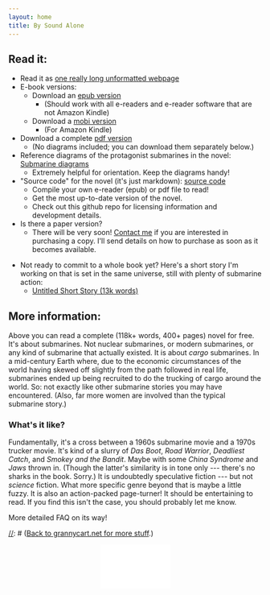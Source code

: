 ```yaml
---
layout: home
title: By Sound Alone
---
```


## Read it:
* Read it as [one really long unformatted webpage](content/By-Sound-Alone.html) 
* E-book versions:
	* Download an [epub version](content/By-Sound-Alone_Mark-Torrey.epub)
		* (Should work with all e-readers and e-reader software that are not Amazon Kindle) 
	* Download a [mobi version](content/By-Sound-Alone_Mark-Torrey.mobi)
		* (For Amazon Kindle) 
* Download a complete [pdf version](content/By-Sound-Alone.pdf)
	* (No diagrams included; you can download them separately below.) 
* Reference diagrams of the protagonist submarines in the novel: [Submarine diagrams](content/By-Sound-Alone_standalone_sub-diagrams.pdf)
	* Extremely helpful for orientation. Keep the diagrams handy!
* "Source code" for the novel (it's just markdown): [source code](http://github.com/grannycart/by-sound-alone_source/)
	* Compile your own e-reader (epub) or pdf file to read!
	* Get the most up-to-date version of the novel.
	* Check out this github repo for licensing information and development details.
* Is there a paper version?
	* There will be very soon! [Contact me](https://grannycart.net/contact) if you are interested in purchasing a copy. I'll send details on how to purchase as soon as it becomes available.

[//]: # ( <center><img width="200" src="./content/.jpg"></center> )
* Not ready to commit to a whole book yet? Here's a short story I'm working on that is set in the same universe, still with plenty of submarine action:
	* [Untitled Short Story (13k words)](content/untitled-submarine-short-story.md)

## More information:
Above you can read a complete (118k+ words, 400+ pages) novel
for free. It's about submarines. Not nuclear submarines, or modern
submarines, or any kind of submarine that actually existed. It is about
_cargo_ submarines. In a mid-century Earth where, due to the economic
circumstances of the world having skewed off slightly from the path
followed in real life, submarines ended up being recruited to do the
trucking of cargo around the world. So: not exactly like other submarine
stories you may have encountered. (Also, far more women are involved
than the typical submarine story.)

### What's it like? 

Fundamentally, it's a cross between a 1960s submarine movie and a 1970s
trucker movie. It's kind of a slurry of _Das Boot_, _Road Warrior_,
_Deadliest Catch_, and _Smokey and the Bandit_. Maybe with some _China
Syndrome_ and _Jaws_ thrown in. (Though the latter's similarity is in
tone only --- there's no sharks in the book. Sorry.) It is undoubtedly
speculative fiction --- but not _science_ fiction. What more specific
genre beyond that is maybe a little fuzzy. It is also an action-packed
page-turner! It should be entertaining to read. If you find this isn't
the case, you should probably let me know.

More detailed FAQ on its way!


[//]: # ([Back to grannycart.net for more stuff](http://grannycart.net/).)

[//]: # (Enable above link bank to grannycart only after grannycart is really built out as a serious thing. since I want to be able to send out the sub book link without sending out the grannycart link right at the moment.)

[//]: # (Eventually, when/if there is more than one story, this page should maybe be re-oriented towards the series, rather than the one book. Each story should just be part of this page.)
  
<center><img src="assets/images/Gnat-silhowhite.png"></center>


